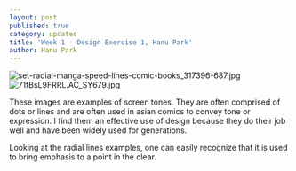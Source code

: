 ```yaml
---
layout: post
published: true
category: updates
title: 'Week 1 - Design Exercise 1, Hanu Park'
author: Hanu Park
---
```

![set-radial-manga-speed-lines-comic-books_317396-687.jpg]({{site.baseurl}}/assets/set-radial-manga-speed-lines-comic-books_317396-687.jpg)
![71fBsL9FRRL._AC_SY679_.jpg]({{site.baseurl}}/assets/71fBsL9FRRL._AC_SY679_.jpg)

These images are examples of screen tones. They are often comprised of dots or lines and are often used in asian comics to convey tone or expression. I find them an effective use of design because they do their job well and have been widely used for generations.

Looking at the radial lines examples, one can easily recognize that it is used to bring emphasis to a point in the clear.
